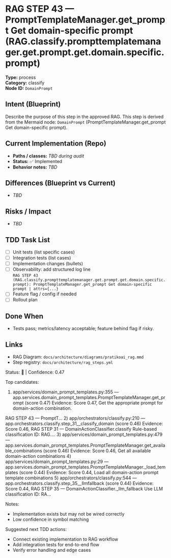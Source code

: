 # RAG STEP 43 — PromptTemplateManager.get_prompt Get domain-specific prompt (RAG.classify.prompttemplatemanager.get.prompt.get.domain.specific.prompt)

**Type:** process  
**Category:** classify  
**Node ID:** `DomainPrompt`

## Intent (Blueprint)
Describe the purpose of this step in the approved RAG. This step is derived from the Mermaid node: `DomainPrompt` (PromptTemplateManager.get_prompt Get domain-specific prompt).

## Current Implementation (Repo)
- **Paths / classes:** _TBD during audit_
- **Status:** ✅ Implemented
- **Behavior notes:** _TBD_

## Differences (Blueprint vs Current)
- _TBD_

## Risks / Impact
- _TBD_

## TDD Task List
- [ ] Unit tests (list specific cases)
- [ ] Integration tests (list cases)
- [ ] Implementation changes (bullets)
- [ ] Observability: add structured log line  
  `RAG STEP 43 (RAG.classify.prompttemplatemanager.get.prompt.get.domain.specific.prompt): PromptTemplateManager.get_prompt Get domain-specific prompt | attrs={...}`
- [ ] Feature flag / config if needed
- [ ] Rollout plan

## Done When
- Tests pass; metrics/latency acceptable; feature behind flag if risky.

## Links
- RAG Diagram: `docs/architecture/diagrams/pratikoai_rag.mmd`
- Step registry: `docs/architecture/rag_steps.yml`


<!-- AUTO-AUDIT:BEGIN -->
Status: 🔌  |  Confidence: 0.47

Top candidates:
1) app/services/domain_prompt_templates.py:355 — app.services.domain_prompt_templates.PromptTemplateManager.get_prompt (score 0.47)
   Evidence: Score 0.47, Get the appropriate prompt for domain-action combination.

RAG STEP 43 — PromptT...
2) app/orchestrators/classify.py:210 — app.orchestrators.classify.step_31__classify_domain (score 0.46)
   Evidence: Score 0.46, RAG STEP 31 — DomainActionClassifier.classify Rule-based classification
ID: RAG....
3) app/services/domain_prompt_templates.py:479 — app.services.domain_prompt_templates.PromptTemplateManager.get_available_combinations (score 0.46)
   Evidence: Score 0.46, Get all available domain-action combinations
4) app/services/domain_prompt_templates.py:29 — app.services.domain_prompt_templates.PromptTemplateManager._load_templates (score 0.44)
   Evidence: Score 0.44, Load all domain-action prompt template combinations
5) app/orchestrators/classify.py:544 — app.orchestrators.classify.step_35__llmfallback (score 0.44)
   Evidence: Score 0.44, RAG STEP 35 — DomainActionClassifier._llm_fallback Use LLM classification
ID: RA...

Notes:
- Implementation exists but may not be wired correctly
- Low confidence in symbol matching

Suggested next TDD actions:
- Connect existing implementation to RAG workflow
- Add integration tests for end-to-end flow
- Verify error handling and edge cases
<!-- AUTO-AUDIT:END -->